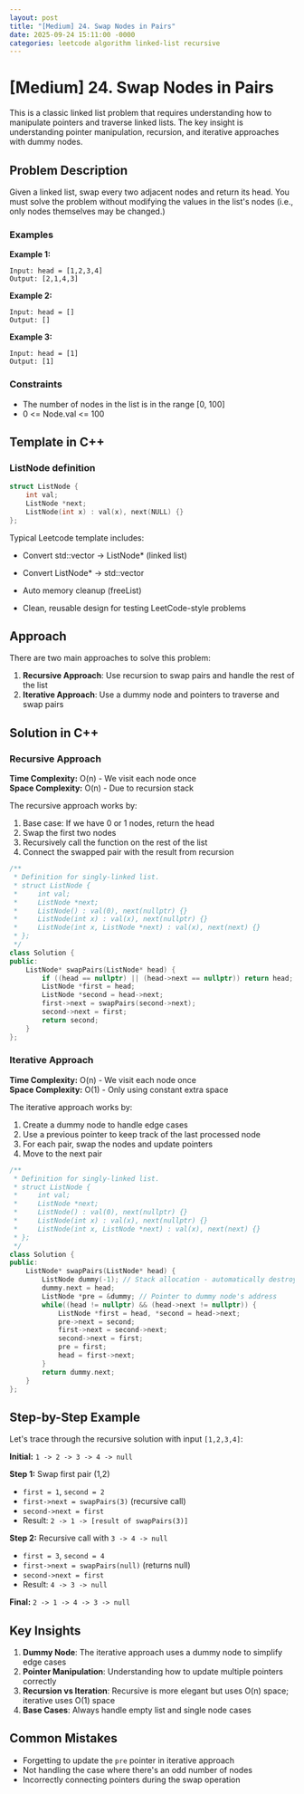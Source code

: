 ```yaml
---
layout: post
title: "[Medium] 24. Swap Nodes in Pairs"
date: 2025-09-24 15:11:00 -0000
categories: leetcode algorithm linked-list recursive
---
```


# [Medium] 24. Swap Nodes in Pairs

This is a classic linked list problem that requires understanding how to manipulate pointers and traverse linked lists. The key insight is understanding pointer manipulation, recursion, and iterative approaches with dummy nodes.

## Problem Description

Given a linked list, swap every two adjacent nodes and return its head. You must solve the problem without modifying the values in the list's nodes (i.e., only nodes themselves may be changed.)

### Examples

**Example 1:**
```
Input: head = [1,2,3,4]
Output: [2,1,4,3]
```

**Example 2:**
```
Input: head = []
Output: []
```

**Example 3:**
```
Input: head = [1]
Output: [1]
```

### Constraints
- The number of nodes in the list is in the range [0, 100]
- 0 <= Node.val <= 100

## Template in C++

### ListNode definition

```cpp
struct ListNode {
    int val;
    ListNode *next;
    ListNode(int x) : val(x), next(NULL) {}
};
```
Typical Leetcode template includes:

- Convert std::vector<int> → ListNode* (linked list)

- Convert ListNode* → std::vector<int>

- Auto memory cleanup (freeList)
- Clean, reusable design for testing LeetCode-style problems

## Approach

There are two main approaches to solve this problem:

1. **Recursive Approach**: Use recursion to swap pairs and handle the rest of the list
2. **Iterative Approach**: Use a dummy node and pointers to traverse and swap pairs

## Solution in C++

### Recursive Approach

**Time Complexity:** O(n) - We visit each node once  
**Space Complexity:** O(n) - Due to recursion stack

The recursive approach works by:
1. Base case: If we have 0 or 1 nodes, return the head
2. Swap the first two nodes
3. Recursively call the function on the rest of the list
4. Connect the swapped pair with the result from recursion
```cpp
/**
 * Definition for singly-linked list.
 * struct ListNode {
 *     int val;
 *     ListNode *next;
 *     ListNode() : val(0), next(nullptr) {}
 *     ListNode(int x) : val(x), next(nullptr) {}
 *     ListNode(int x, ListNode *next) : val(x), next(next) {}
 * };
 */
class Solution {
public:
    ListNode* swapPairs(ListNode* head) {
        if ((head == nullptr) || (head->next == nullptr)) return head;
        ListNode *first = head;
        ListNode *second = head->next;
        first->next = swapPairs(second->next);
        second->next = first;
        return second;
    }
};
```

### Iterative Approach

**Time Complexity:** O(n) - We visit each node once  
**Space Complexity:** O(1) - Only using constant extra space

The iterative approach works by:
1. Create a dummy node to handle edge cases
2. Use a previous pointer to keep track of the last processed node
3. For each pair, swap the nodes and update pointers
4. Move to the next pair

```cpp
/**
 * Definition for singly-linked list.
 * struct ListNode {
 *     int val;
 *     ListNode *next;
 *     ListNode() : val(0), next(nullptr) {}
 *     ListNode(int x) : val(x), next(nullptr) {}
 *     ListNode(int x, ListNode *next) : val(x), next(next) {}
 * };
 */
class Solution {
public:
    ListNode* swapPairs(ListNode* head) {
        ListNode dummy(-1); // Stack allocation - automatically destroyed when function returns
        dummy.next = head;
        ListNode *pre = &dummy; // Pointer to dummy node's address
        while((head != nullptr) && (head->next != nullptr)) {
            ListNode *first = head, *second = head->next;
            pre->next = second;
            first->next = second->next;
            second->next = first;
            pre = first;
            head = first->next;
        }
        return dummy.next;
    }
};
```

## Step-by-Step Example

Let's trace through the recursive solution with input `[1,2,3,4]`:

**Initial:** `1 -> 2 -> 3 -> 4 -> null`

**Step 1:** Swap first pair (1,2)
- `first = 1`, `second = 2`
- `first->next = swapPairs(3)` (recursive call)
- `second->next = first`
- Result: `2 -> 1 -> [result of swapPairs(3)]`

**Step 2:** Recursive call with `3 -> 4 -> null`
- `first = 3`, `second = 4`
- `first->next = swapPairs(null)` (returns null)
- `second->next = first`
- Result: `4 -> 3 -> null`

**Final:** `2 -> 1 -> 4 -> 3 -> null`

## Key Insights

1. **Dummy Node**: The iterative approach uses a dummy node to simplify edge cases
2. **Pointer Manipulation**: Understanding how to update multiple pointers correctly
3. **Recursion vs Iteration**: Recursive is more elegant but uses O(n) space; iterative uses O(1) space
4. **Base Cases**: Always handle empty list and single node cases

## Common Mistakes

- Forgetting to update the `pre` pointer in iterative approach
- Not handling the case where there's an odd number of nodes
- Incorrectly connecting pointers during the swap operation

